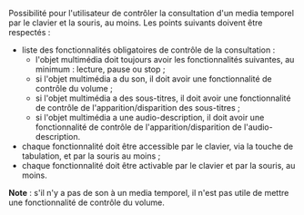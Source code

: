 Possibilité pour l'utilisateur de contrôler la consultation d'un media temporel par le clavier et la souris, au moins. Les points suivants doivent être respectés :

*   liste des fonctionnalités obligatoires de contrôle de la consultation :
    *   l'objet multimédia doit toujours avoir les fonctionnalités suivantes, au minimum : lecture, pause ou stop ;
    *   si l'objet multimédia a du son, il doit avoir une fonctionnalité de contrôle du volume ;
    *   si l'objet multimédia a des sous-titres, il doit avoir une fonctionnalité de contrôle de l'apparition/disparition des sous-titres ;
    *   si l'objet multimédia a une audio-description, il doit avoir une fonctionnalité de contrôle de l'apparition/disparition de l'audio-description.
*   chaque fonctionnalité doit être accessible par le clavier, via la touche de tabulation, et par la souris au moins ;
*   chaque fonctionnalité doit être activable par le clavier et par la souris, au moins.

**Note** : s'il n'y a pas de son à un media temporel, il n'est pas utile de mettre une fonctionnalité de contrôle du volume.
